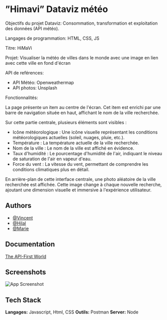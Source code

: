 
# ”Himavi” Dataviz météo 


Objectifs du projet Dataviz: 
Consommation, transformation et exploitation des données (API météo).



Langages de programmation:
HTML, CSS, JS



Titre:
HiMaVi


Projet: 
Visualiser la météo de villes dans le monde avec une image en lien avec cette ville en fond d'écran



API de reférences:
- API Météo: Openweathermap
- API photos: Unsplash



Fonctionnalités:

La page présente un item au centre de l'écran. Cet item est enrichi par une barre de navigation située en haut, affichant le nom de la ville recherchée.

Sur cette partie centrale, plusieurs éléments sont visibles :

- Icône météorologique : Une icône visuelle représentant les conditions météorologiques actuelles (soleil, nuages, pluie, etc.).
- Température : La température actuelle de la ville recherchée.
- Nom de la ville : Le nom de la ville est affiché en évidence.
- Taux d'humidité : Le pourcentage d'humidité de l'air, indiquant le niveau de saturation de l'air en vapeur d'eau.
- Force du vent : La vitesse du vent, permettant de comprendre les conditions climatiques plus en détail.

En arrière-plan de cette interface centrale, une photo aléatoire de la ville recherchée est affichée. Cette image change à chaque nouvelle recherche, ajoutant une dimension visuelle et immersive à l'expérience utilisateur.
## Authors

- [@Vincent](https://www.github.com/vincentp01)
- [@Hilal](https://www.github.com/hilallareche)
- [@Marie](https://www.github.com/MarieDoare-EmmaWatson)


## Documentation

[The API-First World](https://api-first-world.com/)


## Screenshots

![App Screenshot](https://github.com/MarieDoare-EmmaWatson/HimaviDataviz/assets/159272578/acc2f139-99ad-4ded-bb5e-0b1d1d21d6bb)

## Tech Stack

**Langages:** Javascript, Html, CSS
**Outils:** Postman
**Server:** Node


